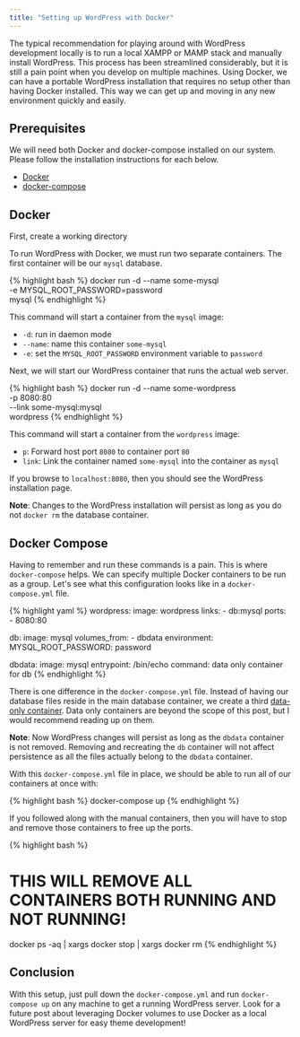 ```yaml
---
title: "Setting up WordPress with Docker"
---
```


The typical recommendation for playing around with WordPress development locally is
to run a local XAMPP or MAMP stack and manually install WordPress. This process
has been streamlined considerably, but it is still a pain point when you develop
on multiple machines. Using Docker, we can have a portable WordPress installation
that requires no setup other than having Docker installed. This way we can get
up and moving in any new environment quickly and easily.

## Prerequisites

We will need both Docker and docker-compose installed on our system. Please follow
the installation instructions for each below.

* [Docker][docker-install]
* [docker-compose][docker-compose-install]

## Docker

First, create a working directory

To run WordPress with Docker, we must run two separate containers. The first container will
be our `mysql` database.

{% highlight bash %}
docker run -d --name some-mysql \
           -e MYSQL_ROOT_PASSWORD=password \
           mysql
{% endhighlight %}

This command will start a container from the `mysql` image:

* `-d`: run in daemon mode
* `--name`: name this container `some-mysql`
* `-e`: set the `MYSQL_ROOT_PASSWORD` environment variable to `password`

Next, we will start our WordPress container that runs the actual web server.

{% highlight bash %}
docker run -d --name some-wordpress \
           -p 8080:80 \
           --link some-mysql:mysql \
           wordpress
{% endhighlight %}

This command will start a container from the `wordpress` image:

* `p`: Forward host port `8080` to container port `80`
* `link`: Link the container named `some-mysql` into the container as `mysql`

If you browse to `localhost:8080`, then you should see the WordPress installation page.

**Note**: Changes to the WordPress installation will persist as long as you do not `docker rm` the
database container.

## Docker Compose

Having to remember and run these commands is a pain. This is where `docker-compose` helps. We can
specify multiple Docker containers to be run as a group. Let's see what this configuration looks
like in a `docker-compose.yml` file.

{% highlight yaml %}
wordpress:
  image: wordpress
  links:
    - db:mysql
  ports:
    - 8080:80

db:
  image: mysql
  volumes_from:
    - dbdata
  environment:
    MYSQL_ROOT_PASSWORD: password

dbdata:
  image: mysql
  entrypoint: /bin/echo
  command: data only container for db
{% endhighlight %}

There is one difference in the `docker-compose.yml` file. Instead of having our database files
reside in the main database container, we create a third [data-only container][data-only-container].
Data only containers are beyond the scope of this post, but I would recommend reading up on them.

**Note**: Now WordPress changes will persist as long as the `dbdata` container is not removed. Removing
and recreating the `db` container will not affect persistence as all the files actually belong to
the `dbdata` container.

With this `docker-compose.yml` file in place, we should be able to run all of our containers
at once with:

{% highlight bash %}
docker-compose up
{% endhighlight %}

If you followed along with the manual containers, then you will have to stop and remove those containers
to free up the ports.

{% highlight bash %}
# THIS WILL REMOVE ALL CONTAINERS BOTH RUNNING AND NOT RUNNING!
docker ps -aq | xargs docker stop | xargs docker rm
{% endhighlight %}

## Conclusion

With this setup, just pull down the `docker-compose.yml` and run `docker-compose up` on any machine
to get a running WordPress server. Look for a future post about leveraging Docker volumes to
use Docker as a local WordPress server for easy theme development!

[docker-install]: https://docs.docker.com/installation/
[docker-compose-install]: https://docs.docker.com/compose/install/
[data-only-container]: https://docs.docker.com/userguide/dockervolumes/

